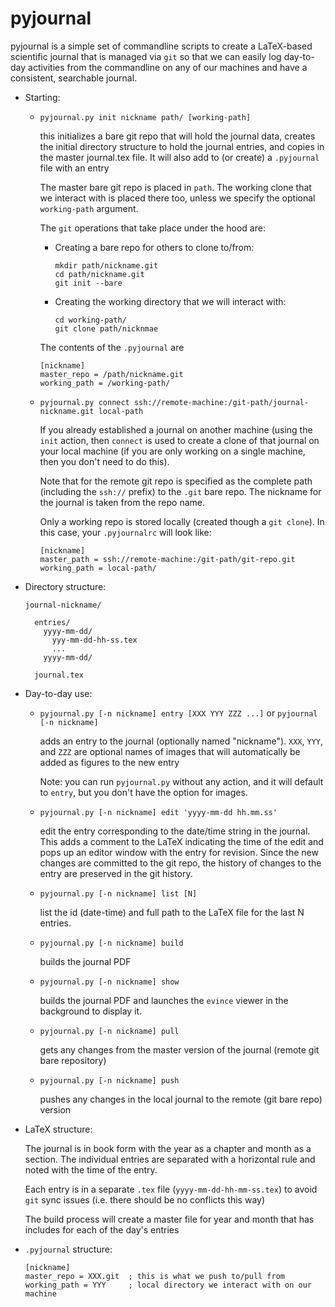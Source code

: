 # pyjournal

pyjournal is a simple set of commandline scripts to create a
LaTeX-based scientific journal that is managed via `git` so that we
can easily log day-to-day activities from the commandline on any of
our machines and have a consistent, searchable journal.


* Starting:

  - `pyjournal.py init nickname path/ [working-path]`

    this initializes a bare git repo that will hold the journal data,
    creates the initial directory structure to hold the journal
    entries, and copies in the master journal.tex file.  It will also
    add to (or create) a `.pyjournal` file with an entry

    The master bare git repo is placed in `path`.  The working clone
    that we interact with is placed there too, unless we specify the
    optional `working-path` argument.
    
    The `git` operations that take place under the hood are:
    
      - Creating a bare repo for others to clone to/from:

        ```
        mkdir path/nickname.git
        cd path/nickname.git
        git init --bare
        ```
     
      - Creating the working directory that we will interact with:

        ```
        cd working-path/
        git clone path/nicknmae
        ```

    The contents of the `.pyjournal` are

    ```
    [nickname]
    master_repo = /path/nickname.git
    working_path = /working-path/
    ```

  - `pyjournal.py connect ssh://remote-machine:/git-path/journal-nickname.git local-path`

    If you already established a journal on another machine (using the
    `init` action, then `connect` is used to create a clone of that
    journal on your local machine (if you are only working on a single
    machine, then you don't need to do this).

    Note that for the remote git repo is specified as the complete path
    (including the `ssh://` prefix) to the `.git` bare repo.  The nickname
    for the journal is taken from the repo name.
    
    Only a working repo is stored locally (created though a `git clone`).
    In this case, your `.pyjournalrc` will look like:
    
    ```
    [nickname]
    master_path = ssh://remote-machine:/git-path/git-repo.git
    working_path = local-path/
    ```  

* Directory structure:

  ```
  journal-nickname/

    entries/
      yyyy-mm-dd/
        yyy-mm-dd-hh-ss.tex
        ...
      yyyy-mm-dd/

    journal.tex
  ```


* Day-to-day use:

  - `pyjournal.py [-n nickname] entry [XXX YYY ZZZ ...]` or
    `pyjournal [-n nickname]`
  
    adds an entry to the journal (optionally named "nickname"). `XXX`,
    `YYY`, and `ZZZ` are optional names of images that will
    automatically be added as figures to the new entry

    Note: you can run `pyjournal.py` without any action, and it will
    default to `entry`, but you don't have the option for images.

  - `pyjournal.py [-n nickname] edit 'yyyy-mm-dd hh.mm.ss'`

    edit the entry corresponding to the date/time string in the journal.
    This adds a comment to the LaTeX indicating the time of the edit
    and pops up an editor window with the entry for revision.  Since the
    new changes are committed to the git repo, the history of changes to
    the entry are preserved in the git history.

  - `pyjournal.py [-n nickname] list [N]`

    list the id (date-time) and full path to the LaTeX file for the last
    N entries.

  - `pyjournal.py [-n nickname] build`

    builds the journal PDF

  - `pyjournal.py [-n nickname] show`

    builds the journal PDF and launches the `evince` viewer in the
    background to display it.

  - `pyjournal.py [-n nickname] pull`

     gets any changes from the master version of the journal (remote
     git bare repository)

  - `pyjournal.py [-n nickname] push`

    pushes any changes in the local journal to the remote (git bare
    repo) version
 

* LaTeX structure:

  The journal is in book form with the year as a chapter and month as
  a section.  The individual entries are separated with a horizontal
  rule and noted with the time of the entry.

  Each entry is in a separate `.tex` file (`yyyy-mm-dd-hh-mm-ss.tex`)
  to avoid `git` sync issues (i.e. there should be no conflicts this
  way)
   
  The build process will create a master file for year and month that
  has includes for each of the day's entries


* `.pyjournal` structure:

  ```
  [nickname]
  master_repo = XXX.git  ; this is what we push to/pull from
  working_path = YYY     ; local directory we interact with on our machine
  ```

